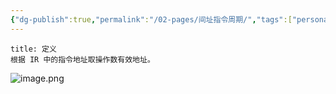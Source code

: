 ```yaml
---
{"dg-publish":true,"permalink":"/02-pages/间址指令周期/","tags":["personal/blog","计算机组成原理/CPU"]}
---
```


```ad-info
title: 定义
根据 IR 中的指令地址取操作数有效地址。
```
![image.png](https://yelanyanyu-img-bed.oss-cn-hangzhou.aliyuncs.com/img/blog/2024/11/20241122210317.png)